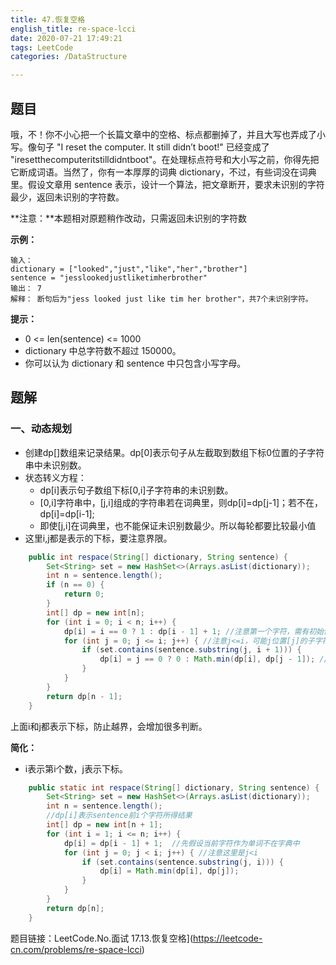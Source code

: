 ```yaml
---
title: 47.恢复空格
english_title: re-space-lcci
date: 2020-07-21 17:49:21
tags: LeetCode
categories: /DataStructure

---
```


## 题目

哦，不！你不小心把一个长篇文章中的空格、标点都删掉了，并且大写也弄成了小写。像句子 "I reset the computer. It still didn’t boot!" 已经变成了 "iresetthecomputeritstilldidntboot"。在处理标点符号和大小写之前，你得先把它断成词语。当然了，你有一本厚厚的词典 dictionary，不过，有些词没在词典里。假设文章用 sentence 表示，设计一个算法，把文章断开，要求未识别的字符最少，返回未识别的字符数。

**注意：**本题相对原题稍作改动，只需返回未识别的字符数

**示例：**

```
输入：
dictionary = ["looked","just","like","her","brother"]
sentence = "jesslookedjustliketimherbrother"
输出： 7
解释： 断句后为"jess looked just like tim her brother"，共7个未识别字符。
```

**提示：**

* 0 <= len(sentence) <= 1000
* dictionary 中总字符数不超过 150000。
* 你可以认为 dictionary 和 sentence 中只包含小写字母。

## 题解

### 一、动态规划

* 创建dp[]数组来记录结果。dp[0]表示句子从左截取到数组下标0位置的子字符串中未识别数。
* 状态转义方程：
  * dp[i]表示句子数组下标[0,i]子字符串的未识别数。
  * [0,i]字符串中，[j,i]组成的字符串若在词典里，则dp[i]=dp[j-1]；若不在，dp[i]=dp[i-1];
  * 即使[j,i]在词典里，也不能保证未识别数最少。所以每轮都要比较最小值
* 这里i,j都是表示的下标，要注意界限。

```java
    public int respace(String[] dictionary, String sentence) {
        Set<String> set = new HashSet<>(Arrays.asList(dictionary));
        int n = sentence.length();
        if (n == 0) {
            return 0;
        }
        int[] dp = new int[n];
        for (int i = 0; i < n; i++) {
            dp[i] = i == 0 ? 1 : dp[i - 1] + 1; //注意第一个字符，需有初始值
            for (int j = 0; j <= i; j++) { //注意j<=i，可能j位置[j]的子字符串刚好在词典里
                if (set.contains(sentence.substring(j, i + 1))) {
                    dp[i] = j == 0 ? 0 : Math.min(dp[i], dp[j - 1]); //注意若j=0，不能使用dp[j-1]，会越界
                }
            }
        }
        return dp[n - 1];
    }
```

上面i和j都表示下标，防止越界，会增加很多判断。

**简化：**

* i表示第i个数，j表示下标。

```java
    public static int respace(String[] dictionary, String sentence) {
        Set<String> set = new HashSet<>(Arrays.asList(dictionary));
        int n = sentence.length();
        //dp[i]表示sentence前i个字符所得结果
        int[] dp = new int[n + 1];
        for (int i = 1; i <= n; i++) {
            dp[i] = dp[i - 1] + 1;  //先假设当前字符作为单词不在字典中
            for (int j = 0; j < i; j++) { //注意这里是j<i
                if (set.contains(sentence.substring(j, i))) {
                    dp[i] = Math.min(dp[i], dp[j]);
                }
            }
        }
        return dp[n];
    }
```



题目链接：LeetCode.No.面试 17.13.恢复空格](https://leetcode-cn.com/problems/re-space-lcci)
